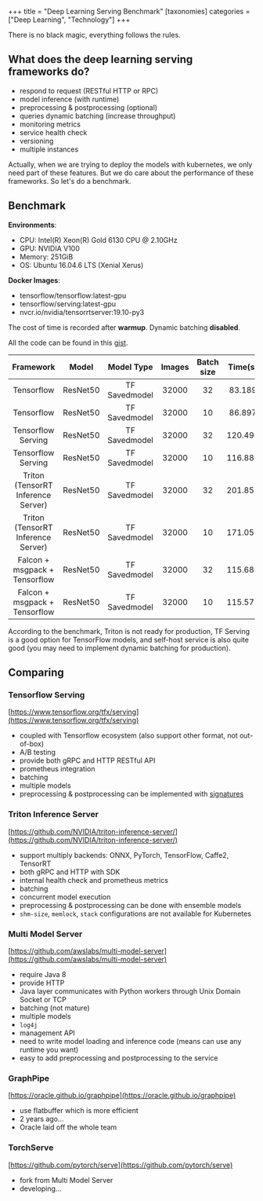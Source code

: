 +++
title = "Deep Learning Serving Benchmark"
[taxonomies]
categories = ["Deep Learning", "Technology"]
+++

There is no black magic, everything follows the rules.

<!-- more -->

## What does the deep learning serving frameworks do?

* respond to request (RESTful HTTP or RPC)
* model inference (with runtime)
* preprocessing & postprocessing (optional)
* queries dynamic batching (increase throughput)
* monitoring metrics
* service health check
* versioning
* multiple instances

Actually, when we are trying to deploy the models with kubernetes, we only need part of these features. But we do care about the performance of these frameworks. So let's do a benchmark.

## Benchmark

**Environments**:

* CPU: Intel(R) Xeon(R) Gold 6130 CPU @ 2.10GHz
* GPU: NVIDIA V100
* Memory: 251GiB
* OS: Ubuntu 16.04.6 LTS (Xenial Xerus)

**Docker Images**:
* tensorflow/tensorflow:latest-gpu
* tensorflow/serving:latest-gpu
* nvcr.io/nvidia/tensorrtserver:19.10-py3

The cost of time is recorded after **warmup**. Dynamic batching **disabled**.

All the code can be found in this [gist](https://gist.github.com/kemingy/a382528b29f6e34c47b464cf16806731).

| Framework | Model | Model Type | Images | Batch size | Time(s) |
| :---:  | :---:    |     :---:   |  :---:  |  :---: | :---: |
| Tensorflow | ResNet50 | TF Savedmodel | 32000 | 32 | 83.189 |
| Tensorflow | ResNet50 | TF Savedmodel | 32000 | 10 | 86.897 |
| Tensorflow Serving  |  ResNet50 | TF Savedmodel  | 32000 | 32 | 120.496 |
| Tensorflow Serving  |  ResNet50 | TF Savedmodel  | 32000 | 10 | 116.887 |
| Triton (TensorRT Inference Server)  |  ResNet50 | TF Savedmodel  | 32000 | 32 | 201.855 |
| Triton (TensorRT Inference Server)  |  ResNet50 | TF Savedmodel  | 32000 | 10 | 171.056 |
| Falcon + msgpack + Tensorflow | ResNet50 | TF Savedmodel  | 32000 | 32 | 115.686 |
| Falcon + msgpack + Tensorflow | ResNet50 | TF Savedmodel  | 32000 | 10 | 115.572 |

According to the benchmark, Triton is not ready for production, TF Serving is a good option for TensorFlow models, and self-host service is also quite good (you may need to implement dynamic batching for production).

## Comparing

### Tensorflow Serving

[https://www.tensorflow.org/tfx/serving](https://www.tensorflow.org/tfx/serving)

* coupled with Tensorflow ecosystem (also support other format, not out-of-box)
* A/B testing
* provide both gRPC and HTTP RESTful API
* prometheus integration
* batching
* multiple models
* preprocessing & postprocessing can be implemented with [signatures](https://github.com/tensorflow/tensorflow/issues/31055)

### Triton Inference Server

[https://github.com/NVIDIA/triton-inference-server/](https://github.com/NVIDIA/triton-inference-server/)

* support multiply backends: ONNX, PyTorch, TensorFlow, Caffe2, TensorRT
* both gRPC and HTTP with SDK
* internal health check and prometheus metrics
* batching
* concurrent model execution
* preprocessing & postprocessing can be done with ensemble models
* `shm-size`, `memlock`, `stack` configurations are not available for Kubernetes

### Multi Model Server

[https://github.com/awslabs/multi-model-server](https://github.com/awslabs/multi-model-server)

* require Java 8
* provide HTTP
* Java layer communicates with Python workers through Unix Domain Socket or TCP
* batching (not mature)
* multiple models
* `log4j`
* management API
* need to write model loading and inference code (means can use any runtime you want)
* easy to add preprocessing and postprocessing to the service

### GraphPipe

[https://oracle.github.io/graphpipe](https://oracle.github.io/graphpipe)

* use flatbuffer which is more efficient
* 2 years ago...
* Oracle laid off the whole team

### TorchServe

[https://github.com/pytorch/serve](https://github.com/pytorch/serve)

* fork from Multi Model Server
* developing...